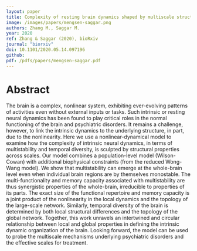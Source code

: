 ```yaml
---
layout: paper
title: Complexity of resting brain dynamics shaped by multiscale structural constraints
image: /images/papers/mengsen-saggar.png
authors: Zhang M., Saggar M.
year: 2020
ref: Zhang & Saggar (2020), bioRxiv
journal: "biorxiv"
doi: 10.1101/2020.05.14.097196
github: 
pdf: /pdfs/papers/mengsen-saggar.pdf
---
```


# Abstract
The brain is a complex, nonlinear system, exhibiting ever-evolving patterns of activities even without external inputs or tasks. Such intrinsic or resting neural dynamics has been found to play critical roles in the normal functioning of the brain and psychiatric disorders. It remains a challenge, however, to link the intrinsic dynamics to the underlying structure, in part, due to the nonlinearity. Here we use a nonlinear-dynamical model to examine how the complexity of intrinsic neural dynamics, in terms of multistability and temporal diversity, is sculpted by structural properties across scales. Our model combines a population-level model (Wilson-Cowan) with additional biophysical constraints (from the reduced Wong-Wang model). We show that multistability can emerge at the whole-brain level even when individual brain regions are by themselves monostable. The multi-functionality and memory capacity associated with multistability are thus synergistic properties of the whole-brain, irreducible to properties of its parts. The exact size of the functional repertoire and memory capacity is a joint product of the nonlinearity in the local dynamics and the topology of the large-scale network. Similarly, temporal diversity of the brain is determined by both local structural differences and the topology of the global network. Together, this work unravels an intertwined and circular relationship between local and global properties in defining the intrinsic dynamic organization of the brain. Looking forward, the model can be used to probe the multiscale mechanisms underlying psychiatric disorders and the effective scales for treatment.